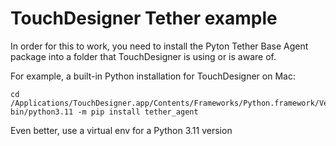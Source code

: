 # TouchDesigner Tether example

In order for this to work, you need to install the Pyton Tether Base Agent package into a folder that TouchDesigner is using or is aware of.

For example, a built-in Python installation for TouchDesigner on Mac:
```
cd /Applications/TouchDesigner.app/Contents/Frameworks/Python.framework/Versions/3.11
bin/python3.11 -m pip install tether_agent
```

Even better, use a virtual env for a Python 3.11 version 